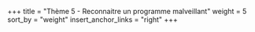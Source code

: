 +++
title = "Thème 5 - Reconnaitre un programme malveillant"
weight = 5
sort_by = "weight"
insert_anchor_links = "right"
+++
